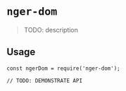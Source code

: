 # `nger-dom`

> TODO: description

## Usage

```
const ngerDom = require('nger-dom');

// TODO: DEMONSTRATE API
```
